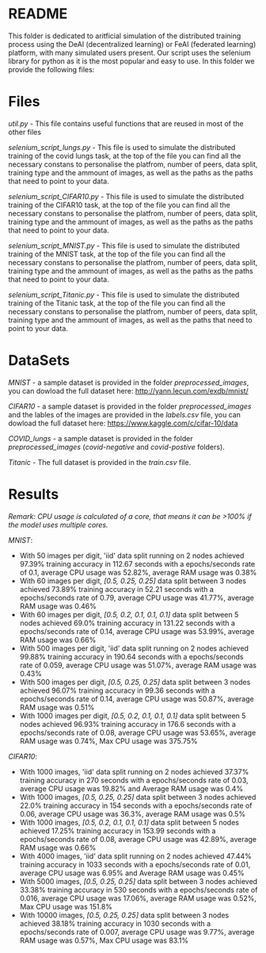 
# README

This folder is dedicated to aritficial simulation of the distributed training process using the DeAI (decentralized learning) or FeAI (federated learning) platform, with many simulated users present. Our script uses the selenium library for python as it is the most popular and easy to use. In this folder we provide the following files:


# Files

*util.py* - This file contains useful functions that are reused in most of the other files

*selenium_script_lungs.py* - This file is used to simulate the distributed training of the covid lungs task, at the top of the file you can find all the necessary constans to personalise the platfrom, number of peers, data split, training type and the ammount of images, as well as the paths as the paths that need to point to your data.

*selenium_script_CIFAR10.py* - This file is used to simulate the distributed training of the CIFAR10 task, at the top of the file you can find all the necessary constans to personalise the platfrom, number of peers, data split, training type and the ammount of images, as well as the paths as the paths that need to point to your data.

*selenium_script_MNIST.py* - This file is used to simulate the distributed training of the MNIST task, at the top of the file you can find all the necessary constans to personalise the platfrom, number of peers, data split, training type and the ammount of images, as well as the paths as the paths that need to point to your data.

*selenium_script_Titanic.py* - This file is used to simulate the distributed training of the Titanic task, at the top of the file you can find all the necessary constans to personalise the platfrom, number of peers, data split, training type and the ammount of images, as well as the paths that need to point to your data.

# DataSets

*MNIST* - a sample dataset is provided in the folder *preprocessed_images*, you can dowload the full dataset here: http://yann.lecun.com/exdb/mnist/

*CIFAR10* - a sample dataset is provided in the folder *preprocessed_images* and the lables of the images are provided in the *labels.csv* file, you can dowload the full dataset here: https://www.kaggle.com/c/cifar-10/data

*COVID_lungs* - a sample dataset is provided in the folder *preprocessed_images* (*covid-negative* and *covid-postive* folders).

*Titanic* - The full dataset is provided in the *train.csv* file.

# Results

*Remark: CPU usage is calculated of a core, that means it can be >100% if the model uses multiple cores.*

*MNIST*:

 - With 50 images per digit, 'iid' data split running on 2 nodes achieved 97.39% training accuracy in 112.67 seconds with a epochs/seconds rate of 0.1, average CPU usage was 52.82%, average RAM usage was 0.38% 
 -  With 60 images per digit, *[0.5, 0.25, 0.25]* data split between 3 nodes achieved 73.89% training accuracy in 52.21 seconds with a epochs/seconds rate of 0.79, average CPU usage was 41.77%, average RAM usage was 0.46% 
 -  With 60 images per digit, *[0.5, 0.2, 0.1, 0.1, 0.1]* data split between 5 nodes achieved 69.0% training accuracy in 131.22 seconds with a epochs/seconds rate of 0.14, average CPU usage was 53.99%, average RAM usage was 0.66% 
 - With 500 images per digit, 'iid' data split running on 2 nodes achieved 99.88% training accuracy in 190.64 seconds with a epochs/seconds rate of 0.059, average CPU usage was 51.07%, average RAM usage was 0.43% 
 -  With 500 images per digit, *[0.5, 0.25, 0.25]* data split between 3 nodes achieved 96.07% training accuracy in 99.36 seconds with a epochs/seconds rate of 0.14, average CPU usage was 50.87%, average RAM usage was 0.51% 
 -  With 1000 images per digit, *[0.5, 0.2, 0.1, 0.1, 0.1]* data split between 5 nodes achieved 96.93% training accuracy in 176.6 seconds with a epochs/seconds rate of 0.08, average CPU usage was 53.65%, average RAM usage was 0.74%, Max CPU usage was 375.75%

*CIFAR10*:

 - With 1000 images, 'iid' data split running on 2 nodes achieved 37.37% training accuracy in 270 seconds with a epochs/seconds rate of 0.03, average CPU usage was 19.82% and Average RAM usage was 0.4%
 - With 1000 images,  *[0.5, 0.25, 0.25]* data split between 3 nodes achieved 22.0% training accuracy in 154 seconds with a epochs/seconds rate of 0.06, average CPU usage was 36.3%, average RAM usage was 0.5% 
 - With 1000 images,  *[0.5, 0.2, 0.1, 0.1, 0.1]* data split between 5 nodes achieved 17.25% training accuracy in 153.99 seconds with a epochs/seconds rate of 0.08, average CPU usage was 42.89%, average RAM usage was 0.66% 
 - With 4000 images, 'iid' data split running on 2 nodes achieved 47.44% training accuracy in 1033 seconds with a epochs/seconds rate of 0.01, average CPU usage was 6.95% and Average RAM usage was 0.45%
 - With 5000 images,  *[0.5, 0.25, 0.25]* data split between 3 nodes achieved 33.38% training accuracy in 530 seconds with a epochs/seconds rate of 0.016, average CPU usage was 17.06%, average RAM usage was 0.52%, Max CPU usage was 151.8% 
 - With 10000 images,  *[0.5, 0.25, 0.25]* data split between 3 nodes achieved 38.18% training accuracy in 1030 seconds with a epochs/seconds rate of 0.007, average CPU usage was 9.77%, average RAM usage was 0.57%, Max CPU usage was 83.1%




